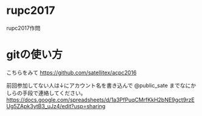 # rupc2017
rupc2017作問

# gitの使い方
こちらをみて
https://github.com/satellitex/acpc2016

前回参加してない人は↓にアカウント名を書き込んで @public_sate までなにかしらの手段で連絡してください。
https://docs.google.com/spreadsheets/d/1a3PfPuqCMrfKkH2bNE9gct9rzEUg5ZApk3ytB3_uJz4/edit?usp=sharing
